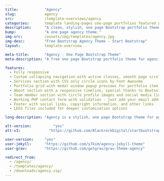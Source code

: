 ```yaml
---
title:            "Agency"
slug:             agency
src:              /template-overviews/agency
categories:       template landing-pages one-page portfolios featured popular
description:      "A clean, stylish, one page Bootstrap portfolio theme perfect for your agency or small business."
bump:             "A one page agency theme."
img-src:          /assets/img/templates/agency.jpg
img-desc:         "Free Bootstrap Agency Theme - Start Bootstrap"
layout:           template-overview

meta-title:       "Agency - One Page Bootstrap Theme"
meta-description: "A free one page Bootstrap portfolio theme for agencies. All Start Bootstrap templates are free to download and open source."

features:
  - Fully responsive
  - Custom collapsing navigation with active classes, smooth page scrolling, and responsive fallback stylings
  - Services section with CSS only circle icons by Font Awesome
  - Portfolio grid with modal window popup previews for portfolio item details
  - About section with a responsive timeline, special thanks to Bootsnipp
  - Team member section with circle profile images and social media links
  - Working PHP contact form with validation - just add your email address to the PHP file included
  - Footer with social links, copyright information, and other links
  - LESS files included for deeper customization options

long-description: "Agency is a stylish, one page Bootstrap theme for agencies and small businesses. The design of Agency is based off of the Golden PSD Theme by Mathavan Jaya. You can download the PSD verison of this theme at FreebiesXpress.com."

alt-version:		  "yes"
alt-v3:		        "https://github.com/BlackrockDigital/startbootstrap-agency/tree/v3-legacy"

user-version:     "yes"
user-jekyll:      "https://github.com/y7kim/agency-jekyll-theme"
user-grav:        "https://github.com/getgrav/grav-theme-agency"

redirect_from:
  - /agency/
  - /templates/agency/
  - /downloads/agency.zip/
---
```

